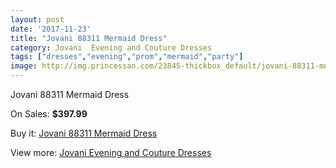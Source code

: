 ```yaml
---
layout: post
date: '2017-11-23'
title: "Jovani 88311 Mermaid Dress"
category: Jovani  Evening and Couture Dresses
tags: ["dresses","evening","prom","mermaid","party"]
image: http://img.princessan.com/23845-thickbox_default/jovani-88311-mermaid-dress.jpg
---
```

Jovani 88311 Mermaid Dress

On Sales: **$397.99**
<a href="https://www.princessan.com/en/10923-jovani-88311-mermaid-dress.html"><amp-img layout="responsive" width="600" height="600" src="//img.princessan.com/23845-thickbox_default/jovani-88311-mermaid-dress.jpg" alt="Jovani 88311 Mermaid Dress 0" /></a>

Buy it: [Jovani 88311 Mermaid Dress](https://www.princessan.com/en/10923-jovani-88311-mermaid-dress.html "Jovani 88311 Mermaid Dress")

View more: [Jovani  Evening and Couture Dresses](https://www.princessan.com/en/83- "Jovani  Evening and Couture Dresses")